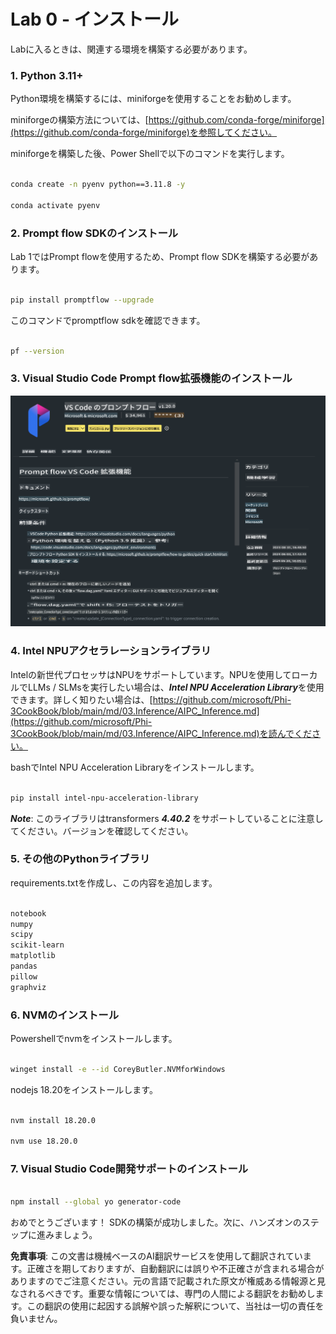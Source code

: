 # **Lab 0 - インストール**

Labに入るときは、関連する環境を構築する必要があります。

### **1. Python 3.11+**

Python環境を構築するには、miniforgeを使用することをお勧めします。

miniforgeの構築方法については、[https://github.com/conda-forge/miniforge](https://github.com/conda-forge/miniforge)を参照してください。

miniforgeを構築した後、Power Shellで以下のコマンドを実行します。

```bash

conda create -n pyenv python==3.11.8 -y

conda activate pyenv

```

### **2. Prompt flow SDKのインストール**

Lab 1ではPrompt flowを使用するため、Prompt flow SDKを構築する必要があります。

```bash

pip install promptflow --upgrade

```

このコマンドでpromptflow sdkを確認できます。

```bash

pf --version

```

### **3. Visual Studio Code Prompt flow拡張機能のインストール**

![pf](../../../../../../../translated_images/pf_ext.2830ee3df27421bce4a776ce6474a025c28f3886dac2272d60b70572a9a87040.ja.png)

### **4. Intel NPUアクセラレーションライブラリ**

Intelの新世代プロセッサはNPUをサポートしています。NPUを使用してローカルでLLMs / SLMsを実行したい場合は、***Intel NPU Acceleration Library***を使用できます。詳しく知りたい場合は、[https://github.com/microsoft/Phi-3CookBook/blob/main/md/03.Inference/AIPC_Inference.md](https://github.com/microsoft/Phi-3CookBook/blob/main/md/03.Inference/AIPC_Inference.md)を読んでください。

bashでIntel NPU Acceleration Libraryをインストールします。

```bash

pip install intel-npu-acceleration-library

```

***Note***: このライブラリはtransformers ***4.40.2*** をサポートしていることに注意してください。バージョンを確認してください。

### **5. その他のPythonライブラリ**

requirements.txtを作成し、この内容を追加します。

```txt

notebook
numpy 
scipy 
scikit-learn 
matplotlib 
pandas 
pillow 
graphviz

```

### **6. NVMのインストール**

Powershellでnvmをインストールします。

```bash

winget install -e --id CoreyButler.NVMforWindows

```

nodejs 18.20をインストールします。

```bash

nvm install 18.20.0

nvm use 18.20.0

```

### **7. Visual Studio Code開発サポートのインストール**

```bash

npm install --global yo generator-code

```

おめでとうございます！ SDKの構築が成功しました。次に、ハンズオンのステップに進みましょう。

**免責事項**:
この文書は機械ベースのAI翻訳サービスを使用して翻訳されています。正確さを期しておりますが、自動翻訳には誤りや不正確さが含まれる場合がありますのでご注意ください。元の言語で記載された原文が権威ある情報源と見なされるべきです。重要な情報については、専門の人間による翻訳をお勧めします。この翻訳の使用に起因する誤解や誤った解釈について、当社は一切の責任を負いません。